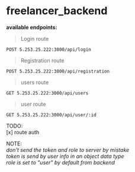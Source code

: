 # freelancer_backend

**available endpoints:**

>Login route
```
POST 5.253.25.222:3000/api/login
```
>Registration route
```
POST 5.253.25.222:3000/api/registration
```
>users route
```
GET 5.253.25.222:3000/api/users
```
>user route
```
GET 5.253.25.222:3000/api/user/:id
```
TODO:<br />
[x] route auth<br />

NOTE:<br />
*don't send the token and role to server by mistake*<br />
*token is send by user info in an object data type*<br />
*role is set to "user" by default from backend*<br />
